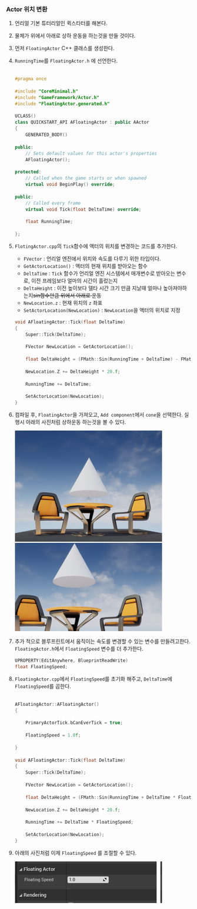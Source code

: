 ### Actor 위치 변환

1. 언리얼 기본 튜터리얼인 퀵스타터를 해본다.

2. 물체가 위에서 아래로 상하 운동을 하는것을 만들 것이다.

3. 먼저 ``FloatingActor`` C++ 클래스를 생성한다.

4. ``RunningTime``를 ``FloatingActor.h`` 에 선언한다.

    ```cpp

    #pragma once

    #include "CoreMinimal.h"
    #include "GameFramework/Actor.h"
    #include "FloatingActor.generated.h"

    UCLASS()
    class QUICKSTART_API AFloatingActor : public AActor
    {
        GENERATED_BODY()
        
    public:	
        // Sets default values for this actor's properties
        AFloatingActor();

    protected:
        // Called when the game starts or when spawned
        virtual void BeginPlay() override;

    public:	
        // Called every frame
        virtual void Tick(float DeltaTime) override;
        
        float RunningTime;

    };
    ```

5. ``FlotingActor.cpp``의 `Tick`함수에 액터의 위치를 변경하는 코드를 추가한다.
    - `FVector` : 언리얼 엔진에서 위치와 속도를 다루기 위한 타입이다.
    - `GetActorLocation()` : 액터의 현재 위치를 받아오는 함수
    - `DeltaTime` : `Tick` 함수가 언리얼 엔진 시스템에서 매개변수로 받아오는 변수로, 이전 프레임보다 얼마의 시간이 흘렀는지
    - `DeltaHeight` : 이전 높이보다 델타 시간 크기 만큼 지날때 얼마나 높아져야하는지~~sin함수만큼 위에서 아래로 운동~~
    - `NewLocation.z` : 현재 위치의 `z` 좌표
    - `SetActorLocation(NewLocation)` : `NewLocation`을 액터의 위치로 지정

    ```cpp
    void AFloatingActor::Tick(float DeltaTime)
    {
        Super::Tick(DeltaTime);

        FVector NewLocation = GetActorLocation();

        float DeltaHeight = (FMath::Sin(RunningTime + DeltaTime) - FMath::Sin(RunningTime)); 

        NewLocation.Z += DeltaHeight * 20.f;

        RunningTime += DeltaTime;

        SetActorLocation(NewLocation);
    }

    ```

6. 컴파일 후, `FloatingActor`을 가져오고, `Add component`에서 `cone`을 선택한다. 실행시 아래의 사진처럼 상하운동 하는것을 볼 수 있다.

    <img src="./assets/04/1.png" width="400">

    <img src="./assets/04/2.png" width="400">

7. 추가 적으로 블루프린트에서 움직이는 속도를 변경할 수 있는 변수를 만들려고한다. ``FloatingActor.h``에서 `FloatingSpeed` 변수를 더 추가한다.

    ```cpp
    UPROPERTY(EditAnywhere, BlueprintReadWrite)
    float FloatingSpeed;
    ```

8. ``FloatingActor.cpp``에서 `FloatingSpeed`를 초기화 해주고, ``DeltaTime``에 `FloatingSpeed`를 곱한다.

    ```cpp

    AFloatingActor::AFloatingActor()
    {

        PrimaryActorTick.bCanEverTick = true;

        FloatingSpeed = 1.0f;

    }

    void AFloatingActor::Tick(float DeltaTime)
    {
        Super::Tick(DeltaTime);

        FVector NewLocation = GetActorLocation();

        float DeltaHeight = (FMath::Sin(RunningTime + DeltaTime * FloatingSpeed) - FMath::Sin(RunningTime)); 

        NewLocation.Z += DeltaHeight * 20.f;

        RunningTime += DeltaTime * FloatingSpeed;

        SetActorLocation(NewLocation);
    }

    ```

9. 아래의 사진처럼 이제 `FloatingSpeed` 를 조절할 수 있다.

    <img src="./assets/04/3.png" width="400">